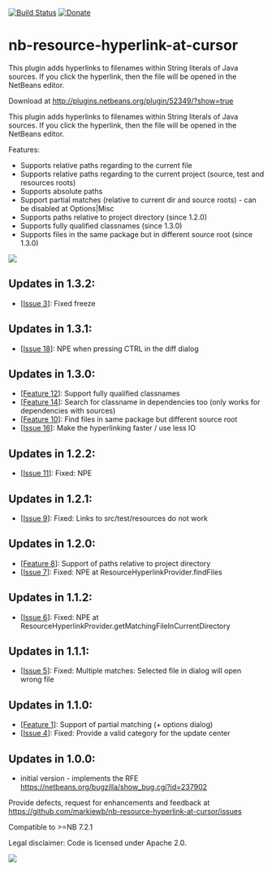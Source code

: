 [![Build Status](https://travis-ci.org/markiewb/nb-resource-hyperlink-at-cursor.svg?branch=master)](https://travis-ci.org/markiewb/nb-resource-hyperlink-at-cursor)
[![Donate](https://www.paypalobjects.com/en_US/i/btn/btn_donate_SM.gif)](https://www.paypal.com/cgi-bin/webscr?cmd=_s-xclick&hosted_button_id=K4CMP92RZELE2)

nb-resource-hyperlink-at-cursor
===============================
This plugin adds hyperlinks to filenames within String literals of Java sources. If you click the hyperlink, then the file will be opened in the NetBeans editor.

Download at http://plugins.netbeans.org/plugin/52349/?show=true


This plugin adds hyperlinks to filenames within String literals of Java sources. If you click the hyperlink, then the file will be opened in the NetBeans editor.

<p>
Features:
<ul>
<li>Supports relative paths regarding to the current file</li>
<li>Supports relative paths regarding to the current project (source, test and resources roots)</li>
<li>Supports absolute paths</li>
<li>Support partial matches (relative to current dir and source roots) - can be disabled at Options|Misc</li>
<li>Supports paths relative to project directory (since 1.2.0)</li>
<li>Supports fully qualified classnames (since 1.3.0)</li>
<li>Supports files in the same package but in different source root (since 1.3.0)</li>
</ul>


</p>

<img src="https://raw.github.com/markiewb/nb-resource-hyperlink-at-cursor/master/doc/screenshot-1.0.0.png"/>

<h2>Updates in 1.3.2:</h2>
<ul>
<li>[<a href="https://github.com/markiewb/nb-resource-hyperlink-at-cursor/issues/3">Issue 3</a>]:  Fixed freeze</li>
</ul>

<h2>Updates in 1.3.1:</h2>
<ul>
<li>[<a href="https://github.com/markiewb/nb-resource-hyperlink-at-cursor/issues/18">Issue 18</a>]:  NPE when pressing CTRL in the diff dialog</li>
</ul>

<h2>Updates in 1.3.0:</h2>
<ul>
<li>[<a href="https://github.com/markiewb/nb-resource-hyperlink-at-cursor/issues/12">Feature 12</a>]:  Support fully qualified classnames</li>
<li>[<a href="https://github.com/markiewb/nb-resource-hyperlink-at-cursor/issues/14">Feature 14</a>]:  Search for classname in dependencies too (only works for dependencies with sources)</li>
<li>[<a href="https://github.com/markiewb/nb-resource-hyperlink-at-cursor/issues/10">Feature 10</a>]:  Find files in same package but different source root</li>
<li>[<a href="https://github.com/markiewb/nb-resource-hyperlink-at-cursor/issues/16">Issue 16</a>]:  Make the hyperlinking faster / use less IO</li>

</ul>

<h2>Updates in 1.2.2:</h2>
<ul>
<li>[<a href="https://github.com/markiewb/nb-resource-hyperlink-at-cursor/issues/11">Issue 11</a>]:  Fixed: NPE</li>
</ul>

<h2>Updates in 1.2.1:</h2>
<ul>
<li>[<a href="https://github.com/markiewb/nb-resource-hyperlink-at-cursor/issues/9">Issue 9</a>]:  Fixed: Links to src/test/resources do not work</li>
</ul>


<h2>Updates in 1.2.0:</h2>
<ul>
<li>[<a href="https://github.com/markiewb/nb-resource-hyperlink-at-cursor/issues/8">Feature 8</a>]:  Support of paths relative to project directory</li>

<li>[<a href="https://github.com/markiewb/nb-resource-hyperlink-at-cursor/issues/7">Issue 7</a>]: Fixed: NPE at ResourceHyperlinkProvider.findFiles</li>
</ul>

<h2>Updates in 1.1.2:</h2>
<ul>
<li>[<a href="https://github.com/markiewb/nb-resource-hyperlink-at-cursor/issues/6">Issue 6</a>]: Fixed: NPE at ResourceHyperlinkProvider.getMatchingFileInCurrentDirectory</li>
</ul>

<h2>Updates in 1.1.1:</h2>
<ul>
<li>[<a href="https://github.com/markiewb/nb-resource-hyperlink-at-cursor/issues/5">Issue 5</a>]: Fixed: Multiple matches: Selected file in dialog will open wrong file</li>
</ul>

<h2>Updates in 1.1.0:</h2>
<ul>
<li>[<a href="https://github.com/markiewb/nb-resource-hyperlink-at-cursor/issues/1">Feature 1</a>]: Support of partial matching (+ options dialog)</li>
<li>[<a href="https://github.com/markiewb/nb-resource-hyperlink-at-cursor/issues/4">Issue 4</a>]: Fixed: Provide a valid category for the update center</li>
</ul>


<h2>Updates in 1.0.0:</h2>
<ul>
<li>initial version - implements the RFE  <a href="https://netbeans.org/bugzilla/show_bug.cgi?id=237902">https://netbeans.org/bugzilla/show_bug.cgi?id=237902</a></li>
</ul>

<p>Provide defects, request for enhancements and feedback at <a href="https://github.com/markiewb/nb-resource-hyperlink-at-cursor/issues">https://github.com/markiewb/nb-resource-hyperlink-at-cursor/issues</a></p>
<p>Compatible to >=NB 7.2.1</p>
<p>Legal disclaimer: Code is licensed under Apache 2.0.</p>
<p>
<a href="https://www.paypal.com/cgi-bin/webscr?cmd=_s-xclick&hosted_button_id=K4CMP92RZELE2"><img src="https://www.paypalobjects.com/en_US/i/btn/btn_donate_SM.gif" border="0"></a>
</p>
